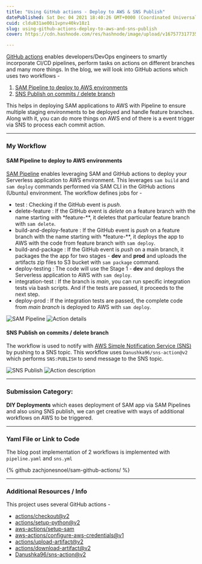 ```yaml
---
title: "Using GitHub actions - Deploy to AWS & SNS Publish"
datePublished: Sat Dec 04 2021 18:40:26 GMT+0000 (Coordinated Universal Time)
cuid: cldu831ae00i1vpnv40kv18z1
slug: using-github-actions-deploy-to-aws-and-sns-publish
cover: https://cdn.hashnode.com/res/hashnode/image/upload/v1675773177351/2d996f77-b4e4-46fe-9708-c413450161a5.jpeg

---
```


[GitHub actions](https://github.com/features/actions) enables developers/DevOps engineers to smartly incorporate CI/CD pipelines, perform tasks on actions on different branches and many more things. In the blog, we will look into GitHub actions which uses two workflows - 
1. [SAM Pipeline to deploy to AWS environments](#sam-pipeline)
2. [SNS Publish on commits / delete branch](#notify)

This helps in deploying SAM applications to AWS with Pipeline to ensure multiple staging environments to be deployed and handle feature branches. Along with it, you can do more things on AWS end of there is a event trigger via SNS to process each commit action.

---

### My Workflow
#### SAM Pipeline to deploy to AWS environments <a name="sam-pipeline"></a>
[SAM Pipeline](https://aws.amazon.com/blogs/compute/introducing-aws-sam-pipelines-automatically-generate-deployment-pipelines-for-serverless-applications/) enables leveraging SAM and GitHub actions to deploy your Serverless application to AWS environment. This leverages `sam build` and `sam deploy` commands performed via SAM CLI in the GitHub actions (Ubuntu) environment. 
The workflow defines jobs for -
+ test : Checking if the GitHub event is *push*.
+ delete-feature : If the GitHub event is *delete* on a feature branch with the name starting with *feature-**, it deletes that particular feature branch with `sam delete`.
+ build-and-deploy-feature : If the GitHub event is *push* on a feature branch with the name starting with *feature-**, it deploys the app to AWS with the code from feature branch with `sam deploy`.
+ build-and-package : If the GitHub event is *push* on a main branch, it packages the the app for two stages - **dev** and **prod** and uploads the artifacts zip files to S3 bucket with `sam package` command.
+ deploy-testing : The code will use the Stage 1 - **dev** and deploys the Serverless application to AWS with `sam deploy`.
+ integration-test : If the branch is *main*, you can run specific integration tests via bash scripts. And if the tests are passed, it proceeds to the next step.
+ deploy-prod : If the integration tests are passed, the complete code from *main branch* is deployed to AWS with `sam deploy`.

![SAM Pipeline](https://cdn.hashnode.com/res/hashnode/image/upload/v1675773169924/47429abf-7d0d-4b61-8c47-655ff5f12a1a.png)
![Action details](https://cdn.hashnode.com/res/hashnode/image/upload/v1675773171494/543cb71e-072d-4b22-a208-7d94b01b8fb9.png)
 

#### SNS Publish on commits / delete branch <a name="notify"></a>
The workflow is used to notify with [AWS Simple Notification Service (SNS)](https://aws.amazon.com/sns/) by pushing to a SNS topic. This workflow uses `Danushka96/sns-action@v2` which performs `SNS:PUBLISH` to send message to the SNS topic.

![SNS Publish](https://cdn.hashnode.com/res/hashnode/image/upload/v1675773173160/9b8a2f6d-de09-4d70-94e2-ef9b4280e5d6.png)
![Action description](https://cdn.hashnode.com/res/hashnode/image/upload/v1675773175335/2d665b4f-0977-4a82-983a-938488cfc72a.png)

---

### Submission Category: 
**DIY Deployments** which eases deployment of SAM app via SAM Pipelines and also using SNS publish, we can get creative with ways of additional workflows on AWS to be triggered.

---

### Yaml File or Link to Code
The blog post implementation of 2 workflows is implemented with `pipeline.yaml` and `sns.yml`

{% github zachjonesnoel/sam-github-actions/ %}

---

### Additional Resources / Info
This project uses several GitHub actions - 
+ [actions/checkout@v2](https://github.com/actions/checkout)
+ [actions/setup-python@v2](https://github.com/actions/setup-python)
+ [aws-actions/setup-sam](https://github.com/actions/checkout-sam)
+ [aws-actions/configure-aws-credentials@v1](https://github.com/aws-actions/configure-aws-credentials)
+ [actions/upload-artifact@v2](https://github.com/actions/upload-artifact)
+ [actions/download-artifact@v2](https://github.com/actions/checkoutom/actions/download-artifact)
+ [Danushka96/sns-action@v2](https://github.com/actions/checkout)

